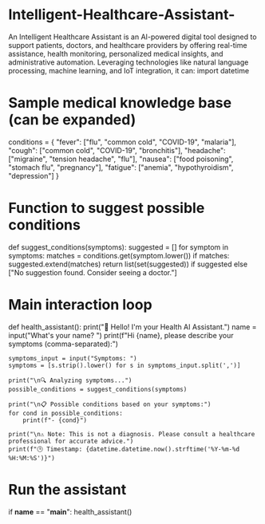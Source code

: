 # Intelligent-Healthcare-Assistant-
An Intelligent Healthcare Assistant is an AI-powered digital tool designed to support patients, doctors, and healthcare providers by offering real-time assistance, health monitoring, personalized medical insights, and administrative automation. Leveraging technologies like natural language processing, machine learning, and IoT integration, it can:
import datetime

# Sample medical knowledge base (can be expanded)
conditions = {
    "fever": ["flu", "common cold", "COVID-19", "malaria"],
    "cough": ["common cold", "COVID-19", "bronchitis"],
    "headache": ["migraine", "tension headache", "flu"],
    "nausea": ["food poisoning", "stomach flu", "pregnancy"],
    "fatigue": ["anemia", "hypothyroidism", "depression"]
}

# Function to suggest possible conditions
def suggest_conditions(symptoms):
    suggested = []
    for symptom in symptoms:
        matches = conditions.get(symptom.lower())
        if matches:
            suggested.extend(matches)
    return list(set(suggested)) if suggested else ["No suggestion found. Consider seeing a doctor."]

# Main interaction loop
def health_assistant():
    print("🤖 Hello! I'm your Health AI Assistant.")
    name = input("What's your name? ")
    print(f"Hi {name}, please describe your symptoms (comma-separated):")
    
    symptoms_input = input("Symptoms: ")
    symptoms = [s.strip().lower() for s in symptoms_input.split(',')]
    
    print("\n🔍 Analyzing symptoms...")
    possible_conditions = suggest_conditions(symptoms)
    
    print("\n📋 Possible conditions based on your symptoms:")
    for cond in possible_conditions:
        print(f"- {cond}")
    
    print("\n⚠️ Note: This is not a diagnosis. Please consult a healthcare professional for accurate advice.")
    print(f"🕒 Timestamp: {datetime.datetime.now().strftime('%Y-%m-%d %H:%M:%S')}")

# Run the assistant
if __name__ == "__main__":
    health_assistant()